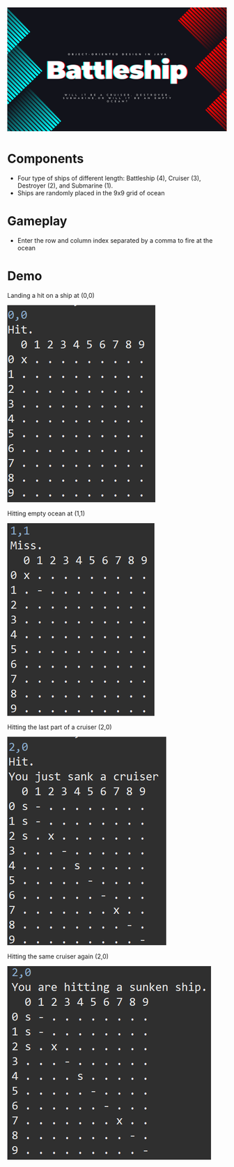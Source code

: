 ![Banner](img/banner.png?raw=true)
=====

Components
=====
* Four type of ships of different length: Battleship (4), Cruiser (3), Destroyer (2), and Submarine (1).
* Ships are randomly placed in the 9x9 grid of ocean


Gameplay
=====
* Enter the row and column index separated by a comma to fire at the ocean


Demo
=====

Landing a hit on a ship at (0,0)

![alt text](img/hit.PNG?raw=true)


Hitting empty ocean at (1,1)

![alt text](img/miss.PNG?raw=true)


Hitting the last part of a cruiser (2,0)

![alt text](img/sank.PNG?raw=true)

Hitting the same cruiser again (2,0)

![alt text](img/sunken.PNG?raw=true)